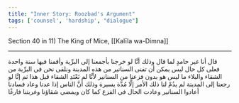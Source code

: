 ```yaml
---
title: "Inner Story: Roozbad's Argument"
tags: ['counsel', 'hardship', "dialogue"]
---
```


 Section 40 in 11) The King of Mice, [[Kalīla wa-Dimna]]

---
قال أنا غير حامدٍ لما قال وذلك أنَّا لو خرجنا بأجمعنا إلى البرِّية وأقمنا فيها سنة واحدة فعلى كل حال ليس يمكن أن تفنى السنانير من هذه المدينة ونلقى نحن في البرِّية من الشقاء والبلاء ما ليس هو بدون فزعنا من السنانير لأنَّا لم نَعْتَدِ الشقاء قبل هذا ثم إنَّا لو رجعنا إلى المدينة لم يدُمْ لنا ذلك الأمر إلَّا مُدَّة يسيرة وذلك أنَّ الناس إذا عدنا وعاد فسادنا أعادوا السنانير وعادت الحال في الفزع كما كان ويمضي شقاؤنا وغربتنا فارغًا
